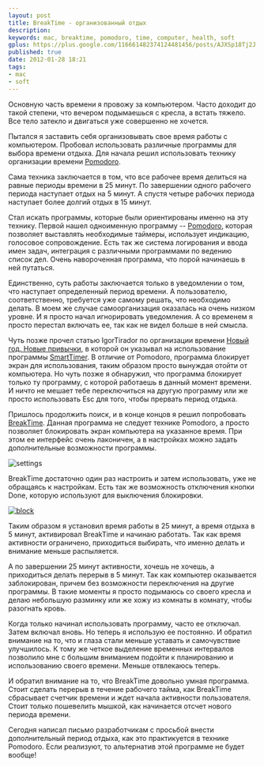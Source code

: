```yaml
---
layout: post
title: BreakTime - организованный отдых
description: 
keywords: mac, breaktime, pomodoro, time, computer, health, soft
gplus: https://plus.google.com/116661482374124481456/posts/AJXSp18Tj2J
published: true
date: 2012-01-28 18:21
tags:
- mac
- soft
---
```


Основную часть времени я провожу за компьютером. Часто доходит до такой степени, что вечером подымаешься с кресла, а встать тяжело. Все тело затекло и двигаться уже совершенно не хочется.

Пытался я заставить себя организовывать свое время работы с компьютером. Пробовал использовать различные программы для выбора времени отдыха. Для начала решил использовать технику организации времени [Pomodoro](http://www.pomodorotechnique.com/ "The Pomodoro Technique").

Сама техника заключается в том, что все рабочее время делиться на равные периоды времени в 25 минут. По завершении одного рабочего периода наступает отдых на 5 минут. А спустя четыре рабочих периода наступает более долгий отдых в 15 минут.

Стал искать программы, которые были ориентированы именно на эту технику. Первой нашел одноименную программу -- [Pomodoro](http://itunes.apple.com/ru/app/pomodoro/id417574133?mt=12 "Mac App Store - Pomodore"), которая позволяет выставлять необходимые таймеры, использует индикацию, голосовое сопровождение. Есть так же система логирования и ввода имен задач, интеграция с различными программами по ведению список дел. Очень навороченная программа, что порой начинаешь в ней путаться. 

Единственно, суть работы заключается только в уведомлении о том, что наступает определенный период времени. А пользователю, соответственно, требуется уже самому решать, что необходимо делать. В моем же случае самоорганизация оказалась на очень низком уровне. И я просто начал игнорировать уведомления. А со временем я просто перестал включать ее, так как не видел больше в ней смысла.

Чуть позже прочел статью IgorTirador по организации времени [Новый год. Новые привычки](http://tirador.me/blog/2012/01/11/novyi-ghod-novyie-privychki/ "Новый год. Новые привычки."), в которой он указывал на использование программы [SmartTimer](http://itunes.apple.com/ru/app/smart-timer/id436971294?mt=12 "Mac App Store - SmartTimer"). В отличие от Pomodoro, программа блокирует экран для использования, таким образом просто вынуждая отойти от компьютера. Но чуть позже я обнаружил, что программа блокирует только ту программу, с которой работаешь в данный момент времени. И ничто не мешает тебе переключиться на другую программу или же просто использовать Esc для того, чтобы прервать период отдыха.

Пришлось продолжить поиск, и в конце концов я решил попробовать [BreakTime](http://itunes.apple.com/ru/app/breaktime/id427475982?mt=12 "Mac App Store - BreakTime"). Данная программа не следует технике Pomodoro, а просто позволяет блокировать экран компьютера на указанное время. При этом ее интерфейс очень лаконичен, а в настройках можно задать дополнительные возможности программы.

![settings](http://static.juev.ru/2012/01/breaktime-settings.png)

BreakTime достаточно один раз настроить и затем использовать, уже не обращаясь к настройкам. Есть так же возможность отключения кнопки Done, которую используют для выключения блокировки.

[![block](http://static.juev.ru/2012/01/breaktime-block-th.png)](http://static.juev.ru/2012/01/breaktime-block.png)

Таким образом я установил время работы в 25 минут, а время отдыха в 5 минут, активировал BreakTime и начинаю работать. Так как время активности ограничено, приходиться выбирать, что именно делать и внимание меньше распыляется.

А по завершении 25 минут активности, хочешь не хочешь, а приходиться делать перерыв в 5 минут. Так как компьютер оказывается заблокирован, причем без возможности переключения на другие программы. В такие моменты я просто подымаюсь со своего кресла и делаю небольшую разминку или же хожу из комнаты в комнату, чтобы разогнать кровь.

Когда только начинал использовать программу, часто ее отключал. Затем включал вновь. Но теперь я использую ее постоянно. И обратил внимание на то, что и глаза стали меньше уставать и самочувствие улучшилось. К тому же четкое выделение временных интервалов позволило мне с большим вниманием подойти к планированию и использованию своего времени. Меньше отвлекаюсь теперь.

И обратил внимание на то, что BreakTime довольно умная программа. Стоит сделать перерыв в течение рабочего тайма, как BreakTime сбрасывает счетчик времени и ждет начала активности пользователя. Стоит только пошевелить мышкой, как начинается отсчет нового периода времени. 

Сегодня написал письмо разработчикам с просьбой внести дополнительный период отдыха, как это практикуется в технике Pomodoro. Если реализуют, то альтернатив этой программе не будет вообще!